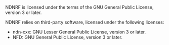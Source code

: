 NDNRF is licensed under the terms of the GNU General Public License, version 3 or later.  

NDNRF relies on third-party software, licensed under the following licenses:
+ ndn-cxx: GNU Lesser General Public License, version 3 or later.
+ NFD: GNU General Public License, version 3 or later.